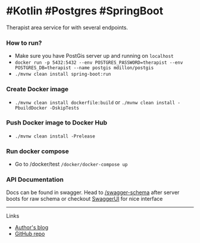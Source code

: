 #Kotlin #Postgres #SpringBoot 
=============


Therapist area service for with several endpoints.


### How to run?
* Make sure you have PostGis server up and running on `localhost` 
* `docker run -p 5432:5432 --env POSTGRES_PASSWORD=therapist --env POSTGRES_DB=therapist --name postgis mdillon/postgis`
* `./mvnw clean install spring-boot:run`

### Create Docker image
* `./mvnw clean install dockerfile:build` or `./mvnw clean install -PbuildDocker -DskipTests`

### Push Docker image to Docker Hub
* `./mvnw clean install -Prelease`

### Run docker compose
* Go to /docker/test `/docker/docker-compose up`

### API Documentation

Docs can be found in swagger. Head to [/swagger-schema](http://localhost:8082/swagger-schema)
after server boots for raw schema or checkout [SwaggerUI](http://localhost:8082/swagger-ui.html) for nice interface

-------------


Links
* [Author's blog](http://rux.vc)
* [GitHub repo](https://github.com/ruXlab/kotlin-todo-server)

